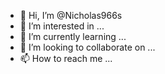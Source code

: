 - 👋 Hi, I’m @Nicholas966s
- 👀 I’m interested in ...
- 🌱 I’m currently learning ...
- 💞️ I’m looking to collaborate on ...
- 📫 How to reach me ...

<!---
Nicholas966s/Nicholas966s is a ✨ special ✨ repository because its `README.md` (this file) appears on your GitHub profile.
You can click the Preview link to take a look at your changes.
--->
